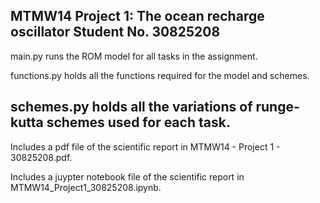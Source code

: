 MTMW14 Project 1: The ocean recharge oscillator 
Student No. 30825208
---------------------------------------------------------------------------------

main.py runs the ROM model for all tasks in the assignment.

functions.py holds all the functions required for the model and schemes.

schemes.py holds all the variations of runge-kutta schemes used for each task.
---------------------------------------------------------------------------------

Includes a pdf file of the scientific report in MTMW14 - Project 1 - 30825208.pdf.

Includes a juypter notebook file of the scientific report in MTMW14_Project1_30825208.ipynb.
